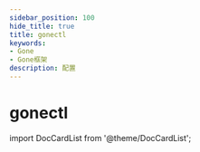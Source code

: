 ```yaml
---
sidebar_position: 100
hide_title: true
title: gonectl
keywords:
- Gone
- Gone框架
description: 配置
---
```


# gonectl

import DocCardList from '@theme/DocCardList';

<DocCardList />
